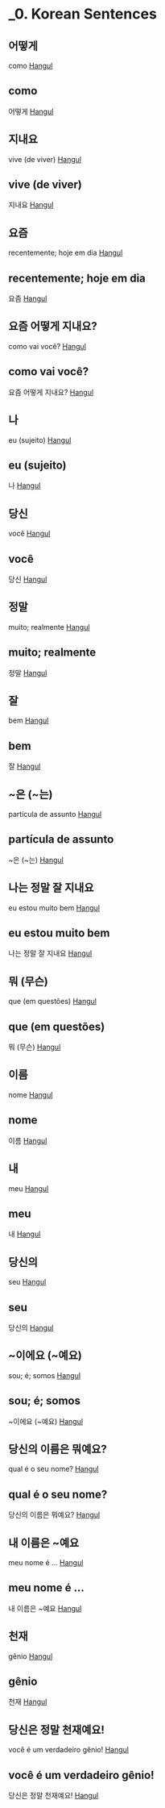 # _0. Korean Sentences

## 어떻게
como
[Hangul]()

## como
어떻게
[Hangul]()

## 지내요
vive (de viver)
[Hangul]()

## vive (de viver)
지내요
[Hangul]()

## 요즘
recentemente; hoje em dia
[Hangul]()

## recentemente; hoje em dia
요즘
[Hangul]()

## 요즘 어떻게 지내요?
como vai você?
[Hangul]()

## como vai você?
요즘 어떻게 지내요?
[Hangul]()

## 나
eu (sujeito)
[Hangul]()

## eu (sujeito)
나
[Hangul]()

## 당신
você
[Hangul]()

## você
당신
[Hangul]()

## 정말
muito; realmente
[Hangul]()

## muito; realmente
정말
[Hangul]()

## 잘
bem
[Hangul]()

## bem
잘
[Hangul]()

## ~은 (~는)
partícula de assunto
[Hangul]()

## partícula de assunto
~은 (~는)
[Hangul]()

## 나는 정말 잘 지내요
eu estou muito bem
[Hangul]()

## eu estou muito bem
나는 정말 잘 지내요
[Hangul]()

## 뭐 (무슨)
que (em questões)
[Hangul]()

## que (em questões)
뭐 (무슨)
[Hangul]()

## 이름
nome
[Hangul]()

## nome
이름
[Hangul]()

## 내
meu
[Hangul]()

## meu
내
[Hangul]()

## 당신의
seu
[Hangul]()

## seu
당신의
[Hangul]()

## ~이에요 (~예요)
sou; é; somos
[Hangul]()

## sou; é; somos
~이에요 (~예요)
[Hangul]()

## 당신의 이름은 뭐예요?
qual é o seu nome?
[Hangul]()

## qual é o seu nome?
당신의 이름은 뭐예요?
[Hangul]()

## 내 이름은 ~예요
meu nome é ...
[Hangul]()

## meu nome é ...
내 이름은 ~예요
[Hangul]()

## 천재
gênio
[Hangul]()

## gênio
천재
[Hangul]()

## 당신은 정말 천재예요!
você é um verdadeiro gênio!
[Hangul]()

## você é um verdadeiro gênio!
당신은 정말 천재예요!
[Hangul]()

